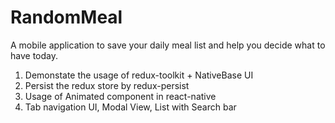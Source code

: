 # RandomMeal

A mobile application to save your daily meal list and help you decide what to have today.

1. Demonstate the usage of redux-toolkit + NativeBase UI
2. Persist the redux store by redux-persist
3. Usage of Animated component in react-native
4. Tab navigation UI, Modal View, List with Search bar

